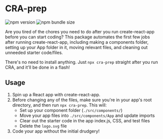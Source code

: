 # CRA-prep

![npm version](https://img.shields.io/npm/v/cra-prep) ![npm bundle size](https://img.shields.io/bundlephobia/min/cra-prep)

Are you tired of the chores you need to do after you run create-react-app before you can start coding? This package automates the first few jobs after running create-react-app, including making a components folder, setting up your App folder in it, moving relevant files, and cleaning out unneeded starter code/files.

There's no need to install anything. Just `npx cra-prep` straight after you run CRA, and it'll be done in a flash!

## Usage

1. Spin up a React app with create-react-app.
2. Before changing any of the files, make sure you're in your app's root directory, and then run `npx cra-prep`. This will:
   - Set up your component folder (`./src/components/`)
   - Move your app files into `./src/components/App` and update imports
   - Clear out the starter code in the app index.js, CSS, and test files
   - Delete the `logo.svg` file
3. Code your app without the initial drudgery!

